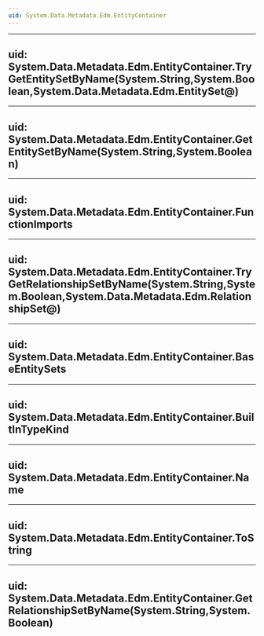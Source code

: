 ```yaml
---
uid: System.Data.Metadata.Edm.EntityContainer
---
```


---
uid: System.Data.Metadata.Edm.EntityContainer.TryGetEntitySetByName(System.String,System.Boolean,System.Data.Metadata.Edm.EntitySet@)
---

---
uid: System.Data.Metadata.Edm.EntityContainer.GetEntitySetByName(System.String,System.Boolean)
---

---
uid: System.Data.Metadata.Edm.EntityContainer.FunctionImports
---

---
uid: System.Data.Metadata.Edm.EntityContainer.TryGetRelationshipSetByName(System.String,System.Boolean,System.Data.Metadata.Edm.RelationshipSet@)
---

---
uid: System.Data.Metadata.Edm.EntityContainer.BaseEntitySets
---

---
uid: System.Data.Metadata.Edm.EntityContainer.BuiltInTypeKind
---

---
uid: System.Data.Metadata.Edm.EntityContainer.Name
---

---
uid: System.Data.Metadata.Edm.EntityContainer.ToString
---

---
uid: System.Data.Metadata.Edm.EntityContainer.GetRelationshipSetByName(System.String,System.Boolean)
---
